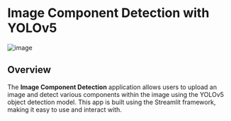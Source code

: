 # Image Component Detection with YOLOv5
![image](https://github.com/asmaakhaledd/Image-Component-Detection/assets/104398513/4b7fcb5b-b122-40a4-b70e-26887c588510)

## Overview

The **Image Component Detection** application allows users to upload an image and detect various components within the image using the YOLOv5 object detection model. This app is built using the Streamlit framework, making it easy to use and interact with.
